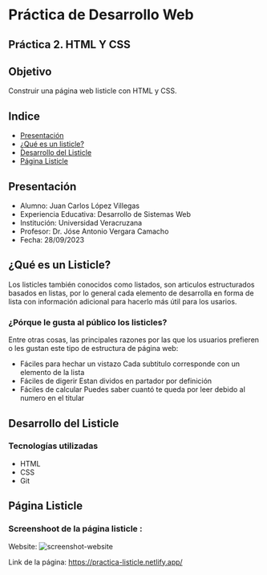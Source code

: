 # Práctica de Desarrollo Web

## Práctica 2. HTML Y CSS

## Objetivo
Construir una página web listicle con HTML y CSS.

## Indice
* [Presentación](#Presentación)
* [¿Qué es un listicle?](#¿Qué-es-un-Listicle?)
* [Desarrollo del Listicle](#Desarrollo-del-Listicle)
* [Página Listicle](#Página-Listicle)

## Presentación
* Alumno: Juan Carlos López Villegas
* Experiencia Educativa: Desarrollo de Sistemas Web
* Institución: Universidad Veracruzana
* Profesor: Dr. Jóse Antonio Vergara Camacho
* Fecha: 28/09/2023
## ¿Qué es un Listicle?
Los listicles también conocidos como listados, son articulos estructurados basados en listas, por lo general cada elemento de desarrolla en forma de lista con información adicional para hacerlo más útil para los usarios.
### ¿Pórque le gusta al público los listicles?
Entre otras cosas, las principales razones por las que los usuarios prefieren o les gustan este tipo de estructura de página web:
* Fáciles para hechar un vistazo
Cada subtitulo corresponde con un elemento de la lista
* Fáciles de digerir
Estan dividos en partador por definición
* Fáciles de calcular 
Puedes saber cuantó te queda por leer debido al numero en el titular
## Desarrollo del Listicle
### Tecnologías utilizadas
* HTML
* CSS
* Git
## Página Listicle
### Screenshoot de la página listicle :
Website:
![screenshot-website](https://github.com/JuanCarlosLV/practica-listicle/assets/80495307/db1859f7-44db-4d92-a1f4-d311471dcb01)

Link de la página: https://practica-listicle.netlify.app/

